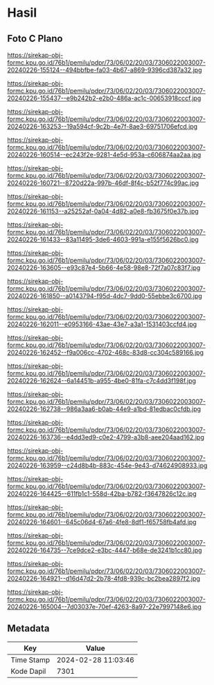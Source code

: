 # Hasil

## Foto C Plano

https://sirekap-obj-formc.kpu.go.id/76b1/pemilu/pdpr/73/06/02/20/03/7306022003007-20240226-155124--494bbfbe-fa03-4b67-a869-9396cd387a32.jpg

https://sirekap-obj-formc.kpu.go.id/76b1/pemilu/pdpr/73/06/02/20/03/7306022003007-20240226-155437--e9b242b2-e2b0-486a-ac1c-00653918cccf.jpg

https://sirekap-obj-formc.kpu.go.id/76b1/pemilu/pdpr/73/06/02/20/03/7306022003007-20240226-163253--19a594cf-9c2b-4e7f-8ae3-69751706efcd.jpg

https://sirekap-obj-formc.kpu.go.id/76b1/pemilu/pdpr/73/06/02/20/03/7306022003007-20240226-160514--ec243f2e-9281-4e5d-953a-c606874aa2aa.jpg

https://sirekap-obj-formc.kpu.go.id/76b1/pemilu/pdpr/73/06/02/20/03/7306022003007-20240226-160721--8720d22a-997b-46df-8f4c-b52f774c99ac.jpg

https://sirekap-obj-formc.kpu.go.id/76b1/pemilu/pdpr/73/06/02/20/03/7306022003007-20240226-161153--a25252af-0a04-4d82-a0e8-fb3675f0e37b.jpg

https://sirekap-obj-formc.kpu.go.id/76b1/pemilu/pdpr/73/06/02/20/03/7306022003007-20240226-161433--83a11495-3de6-4603-991a-e155f5626bc0.jpg

https://sirekap-obj-formc.kpu.go.id/76b1/pemilu/pdpr/73/06/02/20/03/7306022003007-20240226-163605--e93c87e4-5b66-4e58-98e8-72f7a07c83f7.jpg

https://sirekap-obj-formc.kpu.go.id/76b1/pemilu/pdpr/73/06/02/20/03/7306022003007-20240226-161850--a0143794-f95d-4dc7-9dd0-55ebbe3c6700.jpg

https://sirekap-obj-formc.kpu.go.id/76b1/pemilu/pdpr/73/06/02/20/03/7306022003007-20240226-162011--e0953166-43ae-43e7-a3a1-1531403ccfd4.jpg

https://sirekap-obj-formc.kpu.go.id/76b1/pemilu/pdpr/73/06/02/20/03/7306022003007-20240226-162452--f9a006cc-4702-468c-83d8-cc304c589166.jpg

https://sirekap-obj-formc.kpu.go.id/76b1/pemilu/pdpr/73/06/02/20/03/7306022003007-20240226-162624--6a14451b-a955-4be0-81fa-c7c4dd3f198f.jpg

https://sirekap-obj-formc.kpu.go.id/76b1/pemilu/pdpr/73/06/02/20/03/7306022003007-20240226-162738--986a3aa6-b0ab-44e9-a1bd-81edbac0cfdb.jpg

https://sirekap-obj-formc.kpu.go.id/76b1/pemilu/pdpr/73/06/02/20/03/7306022003007-20240226-163736--e4dd3ed9-c0e2-4799-a3b8-aee204aad162.jpg

https://sirekap-obj-formc.kpu.go.id/76b1/pemilu/pdpr/73/06/02/20/03/7306022003007-20240226-163959--c24d8b4b-883c-454e-9e43-d74624908933.jpg

https://sirekap-obj-formc.kpu.go.id/76b1/pemilu/pdpr/73/06/02/20/03/7306022003007-20240226-164425--611fb1c1-558d-42ba-b782-f3647826c12c.jpg

https://sirekap-obj-formc.kpu.go.id/76b1/pemilu/pdpr/73/06/02/20/03/7306022003007-20240226-164601--645c06d4-67a6-4fe8-8df1-f65758fb4afd.jpg

https://sirekap-obj-formc.kpu.go.id/76b1/pemilu/pdpr/73/06/02/20/03/7306022003007-20240226-164735--7ce9dce2-e3bc-4447-b68e-de3241b1cc80.jpg

https://sirekap-obj-formc.kpu.go.id/76b1/pemilu/pdpr/73/06/02/20/03/7306022003007-20240226-164921--d16d47d2-2b78-4fd8-939c-bc2bea2897f2.jpg

https://sirekap-obj-formc.kpu.go.id/76b1/pemilu/pdpr/73/06/02/20/03/7306022003007-20240226-165004--7d03037e-70ef-4263-8a97-22e7997148e6.jpg


## Metadata

| Key        | Value               |
| ---------- | ------------------- |
| Time Stamp | 2024-02-28 11:03:46 |
| Kode Dapil | 7301                |



